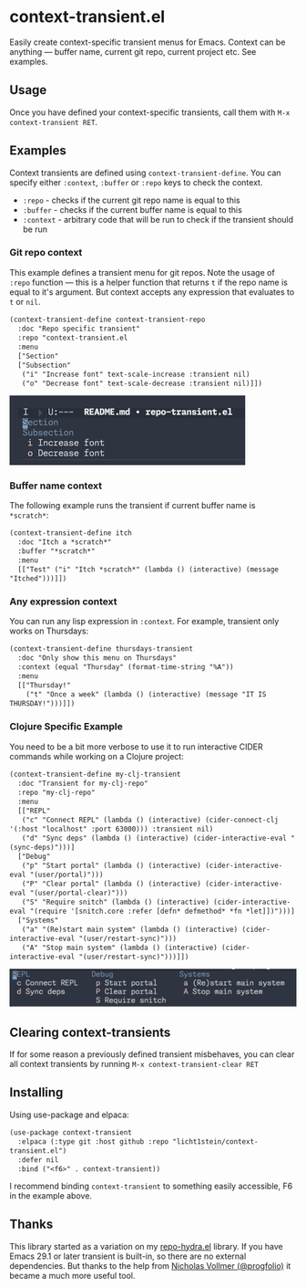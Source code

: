 # context-transient.el
Easily create context-specific transient menus for Emacs. Context can be anything — buffer name, current git repo, current project etc. See examples.

## Usage
Once you have defined your context-specific transients, call them with `M-x context-transient RET`.

## Examples
Context transients are defined using `context-transient-define`. You can specify either `:context`, `:buffer` or `:repo` keys to check the context. 
- `:repo` - checks if the current git repo name is equal to this
- `:buffer` - checks if the current buffer name is equal to this
- `:context` - arbitrary code that will be run to check if the transient should be run

### Git repo context
This example defines a transient menu for git repos. Note the usage of `:repo` function — this is a helper function that returns `t` if the repo name is equal to it's argument. But context accepts any expression that evaluates to `t` or `nil`.
```elisp
(context-transient-define context-transient-repo
  :doc "Repo specific transient"
  :repo "context-transient.el
  :menu
  ["Section"
  ["Subsection"
   ("i" "Increase font" text-scale-increase :transient nil)
   ("o" "Decrease font" text-scale-decrease :transient nil)]])
  ```
 ![](./img/example-1.png)

### Buffer name context
The following example runs the transient if current buffer name is `*scratch*`:
```elisp
(context-transient-define itch
  :doc "Itch a *scratch*"
  :buffer "*scratch*"
  :menu
  [["Test" ("i" "Itch *scratch*" (lambda () (interactive) (message "Itched")))]])
```

### Any expression context
You can run any lisp expression in `:context`. For example, transient only works on Thursdays:

```elisp
(context-transient-define thursdays-transient
  :doc "Only show this menu on Thursdays"
  :context (equal "Thursday" (format-time-string "%A"))
  :menu
  [["Thursday!"
    ("t" "Once a week" (lambda () (interactive) (message "IT IS THURSDAY!")))]])
 ``` 

### Clojure Specific Example
You need to be a bit more verbose to use it to run interactive CIDER commands while working on a Clojure project:
```elisp
(context-transient-define my-clj-transient
  :doc "Transient for my-clj-repo"
  :repo "my-clj-repo"
  :menu 
  [["REPL"
   ("c" "Connect REPL" (lambda () (interactive) (cider-connect-clj '(:host "localhost" :port 63000))) :transient nil)
   ("d" "Sync deps" (lambda () (interactive) (cider-interactive-eval "(sync-deps)")))]
  ["Debug"
   ("p" "Start portal" (lambda () (interactive) (cider-interactive-eval "(user/portal)")))
   ("P" "Clear portal" (lambda () (interactive) (cider-interactive-eval "(user/portal-clear)")))
   ("S" "Require snitch" (lambda () (interactive) (cider-interactive-eval "(require '[snitch.core :refer [defn* defmethod* *fn *let]])")))]
  ["Systems"
   ("a" "(Re)start main system" (lambda () (interactive) (cider-interactive-eval "(user/restart-sync)")))
   ("A" "Stop main system" (lambda () (interactive) (cider-interactive-eval "(user/restart-sync)")))]])
 ```
![](./img/example-2.png)

## Clearing context-transients
If for some reason a previously defined transient misbehaves, you can clear all context transients by running `M-x context-transient-clear RET`

## Installing
Using use-package and elpaca:
```elisp
(use-package context-transient
  :elpaca (:type git :host github :repo "licht1stein/context-transient.el")
  :defer nil
  :bind ("<f6>" . context-transient))
```
I recommend binding `context-transient` to something easily accessible, F6 in the example above.

## Thanks
This library started as a variation on my [repo-hydra.el](https://github.com/licht1stein/repo-hydra.el) library. If you have Emacs 29.1 or later transient is built-in, so there are no external dependencies. But thanks to the help from [Nicholas Vollmer (@progfolio)](https://github.com/progfolio) it became a much more useful tool.
